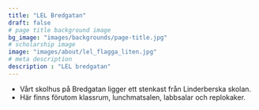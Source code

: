 ```yaml
---
title: "LEL Bredgatan"
draft: false
# page title background image
bg_image: "images/backgrounds/page-title.jpg"
# scholarship image
image: "images/about/lel_flagga_liten.jpg"
# meta description
description : "LEL bredgatan"
---
```


* Vårt skolhus på Bredgatan ligger ett stenkast från Linderberska skolan.
* Här finns förutom klassrum, lunchmatsalen, labbsalar och replokaker.